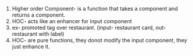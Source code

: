 1. Higher order Component- is a function that takes a component and returns a component.
2. HOC- acts like an enhancer for input component
3. ex- promoted tag over restaurant. (input- restaurant card, out- restaurant with label)
4. HOC- are pure functions, they donot modify the input component, they just enhance it.
